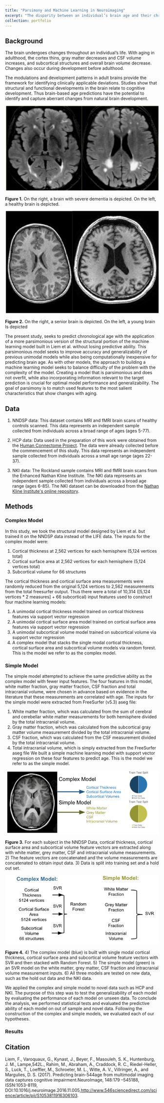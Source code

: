 ```yaml
---
title: "Parsimony and Machine Learning in Neuroimaging"
excerpt: "The disparity between an individual’s brain age and their chronological age can be an indicator for various neurological disorders. A previous brain-age prediction study investigated the ability of multimodal brain imaging data to predict age, relying on anatomical and functional brain data to build a machine learning model with over 10,000 features. In our preregistered study, we used anatomical MRI data from the NIMH/NHLBI Data Sharing Project (NNDSP) dataset to compare accuracy in prediction of age for a complex machine learning model with a large number of features to a simple machine learning model with only four features: white matter fraction, grey matter fraction, CSF fraction and intracranial volume, chosen a priori.s<br/><img src='/images/portfolioOne.png'>"
collection: portfolio
---
```


## Background

The brain undergoes changes throughout an individual’s life. With aging in adulthood, the cortex thins, gray matter decreases and CSF volume increases, and subcortical structures and overall brain volume decrease. Changes also occur during development before adulthood.

The modulations and development patterns in adult brains provide the framework for identifying clinically applicable deviations. Studies show that structural and functional developments in the brain relate to cognitive development. Thus brain-based age predictions have the potential to identify and capture aberrant changes from natural brain development.

![Brain Scan](/images/brainScanOne.png "Figure 1")

**Figure 1.** On the right, a brain with severe dementia is depicted. On the left, a healthy brain is depicted.

![Brain Scan](/images/brainScanTwo.png "Figure 2")

**Figure 2.** On the right, a senior brain is depicted. On the left, a young brain Is depicted

The present study, seeks to predict chronological age with the application of a more parsimonious version of the structural portion of the machine learning model built in Liem et al. without losing predictive ability. This parsimonious model seeks to improve accuracy and generalizability of previous unimodal models while also being computationally inexpensive for predicting brain age. As with other models, the approach to building a machine learning model seeks to balance difficulty of the problem with the complexity of the model. Creating a model that is parsimonious and does not overfit, while also incorporating information relevant to the target prediction is crucial for optimal model performance and generalizability. The goal of parsimony is to match used features to the most salient characteristics that show changes with aging.

## Data

1. NNDSP data: This dataset contains MRI and fMRI brain scans of healthy controls scanned. This data represents an independent sample collected from individuals across a broad range of ages (ages 5-77). 

2. HCP data: Data used in the preparation of this work were obtained from the [Human Connectome Project](http://www.humanconnectomeproject.org/). The data were already collected before the commencement of this study. This data represents an independent sample collected from individuals across a small age range (ages 22-37).

3. NKI data: The Rockland sample contains MRI and fMRI brain scans from the Enhanced Nathan Kline Institute. The NKI data represents an independent sample collected from individuals across a broad age range (ages 6-85). The NKI dataset can be downloaded from the [Nathan Kline Institute's online repository](http://fcon_1000.projects.nitrc.org/indi/enhanced/data.html}{http://fcon-1000.projects.nitrc.org/indi/enhanced/data.html).

## Methods

### Complex Model
In this study, we took the structural model designed by Liem et al. but trained it on the NNDSP data instead of the LIFE data. The inputs for the complex model were:
1. Cortical thickness at 2,562 vertices for each hemisphere (5,124 vertices total)
2. Cortical surface area at 2,562 vertices for each hemisphere (5,124 vertices total)
3. Subcortical volume for 66 structures

The cortical thickness and cortical surface area measurements were randomly reduced from the original 5,124 vertices to 2,562 measurements from the total freesurfer output.  Thus there were a total of 10,314 ([5,124 vertices * 2 measures] + 66 subcortical) input features used to construct four machine learning models:
1. A unimodal cortical thickness model trained on cortical thickness features via support vector regression
2. A unimodal cortical surface area model trained on cortical surface area features via support vector regression
3. A unimodal subcortical volume model trained on subcortical volume via support vector regression
4. A complex model that stacks the single modal cortical thickness, cortical surface area and subcortical volume models via random forest. This is the model we refer to as the complex model. 

### Simple Model
The simple model attempted to achieve the same predictive ability as the complex model with fewer input features. The four features in this model, white matter fraction, gray matter fraction, CSF fraction and total intracranial volume, were chosen in advance based on evidence in the literature that these measurements are correlated with age. The inputs for the simple model were extracted from FreeSurfer (v5.3) aseg file:
1. White matter fraction, which was calculated from the sum of cerebral and cerebellar white matter measurements for both hemisphere divided by the total intracranial volume.
2. Gray matter fraction, which was calculated from the subcortical gray matter volume measurement divided by the total intracranial volume.
3. CSF fraction, which was calculated from the CSF measurement divided by the total intracranial volume.
4. Total intracranial volume, which is simply extracted from the FreeSurfer aseg file
We built a simple machine learning model with support vector regression on these four features to predict age. This is the model we refer to as the simple model.

![Method](/images/methodOne.png "Figure 3")

**Figure 3.** For each subject in the NNDSP Data, cortical thickness, cortical surface area and subcortical volume feature vectors are extracted along with white matter, grey matter, CSF and intracranial volume measurements. 2) The feature vectors are concatenated and the volume measurements are concatenated to obtain input data. 3) Data is split into training set and a hold out set. 

![Method](/images/methodTwo.png "Figure 4")

**Figure 4.** 4) The complex model (blue) is built with single modal cortical thickness, cortical surface area and subcortical volume feature vectors with SVR and then stacked with Random Forest. 5) The simple model (green) is an SVR model on the white matter, grey matter, CSF fraction and intracranial volume measurement inputs. 6) All three models are tested on new data, such as the hold out data and the NKI data.

We applied the complex and simple model to novel data such as HCP and NKI. The purpose of this step was to test the generalizability of each model by evaluating the performance of each model on unseen data. To conclude the analysis, we performed statistical tests and evaluated the predictive ability of each model on out of sample and novel data. Following the construction of the complex and simple models, we evaluated each of our hypotheses. 

### Results



## Citation

Liem, F., Varoquaux, G., Kynast, J., Beyer, F., Masouleh, S. K., Huntenburg, J. M., Lampe,542L., Rahim, M., Abraham, A., Craddock, R. C., Riedel-Heller, S., Luck, T., Loeffler, M., Schroeter, M. L., Witte, A. V., Villringer, A., and  Margulies, D. S. (2017). Predicting brain-544age  from  multimodal  imaging  data  captures  cognitive  impairment.NeuroImage, 148:179  –545188,  ISSN:1053-8119, DOI:10.1016/j.neuroimage.2016.11.005,http://www.546sciencedirect.com/science/article/pii/S1053811916306103.
